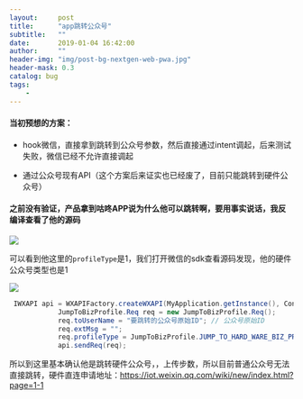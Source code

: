 ```yaml
---
layout:     post
title:      "app跳转公众号"
subtitle:   ""
date:       2019-01-04 16:42:00
author:     ""
header-img: "img/post-bg-nextgen-web-pwa.jpg"
header-mask: 0.3
catalog: bug
tags:
    -
---
```



#### 当初预想的方案：
- hook微信，直接拿到跳转到公众号参数，然后直接通过intent调起，后来测试失败，微信已经不允许直接调起

- 通过公众号现有API（这个方案后来证实也已经废了，目前只能跳转到硬件公众号）


#### 之前没有验证，产品拿到咕咚APP说为什么他可以跳转啊，要用事实说话，我反编译查看了他的源码


![](https://ws1.sinaimg.cn/large/9f723435ly1fyud5mvowfj20r40erab5.jpg)

可以看到他这里的`profileType`是1，我们打开微信的sdk查看源码发现，他的硬件公众号类型也是1

![](https://ws1.sinaimg.cn/large/9f723435ly1fyud71ljwaj20px0biq3j.jpg)


```java
 IWXAPI api = WXAPIFactory.createWXAPI(MyApplication.getInstance(), Constant.WX_APP_ID, false);
            JumpToBizProfile.Req req = new JumpToBizProfile.Req();
            req.toUserName = "要跳转的公众号原始ID"; // 公众号原始ID
            req.extMsg = "";
            req.profileType = JumpToBizProfile.JUMP_TO_HARD_WARE_BIZ_PROFILE; // 硬件公众 号
            api.sendReq(req);
```
所以到这里基本确认他是跳转硬件公众号，，上传步数，所以目前普通公众号无法直接跳转，硬件直连申请地址：https://iot.weixin.qq.com/wiki/new/index.html?page=1-1






